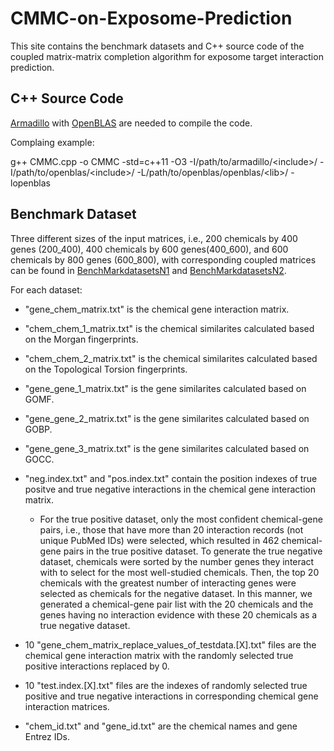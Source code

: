 # CMMC-on-Exposome-Prediction

This site contains the benchmark datasets and C++ source code of the coupled matrix-matrix completion algorithm for exposome target interaction prediction.

## C++ Source Code

[Armadillo](http://arma.sourceforge.net/) with [OpenBLAS](https://www.openblas.net/) are needed to compile the code.

Complaing example:

g++ CMMC.cpp -o CMMC -std=c++11 -O3 -I/path/to/armadillo/\<include\>/ -I/path/to/openblas/\<include\>/ -L/path/to/openblas/openblas/\<lib\>/ -lopenblas

## Benchmark Dataset

Three different sizes of the input matrices, i.e., 200 chemicals by 400 genes (200_400), 400 chemicals by 600 genes(400_600), and 600 chemicals by 800 genes (600_800), with corresponding coupled matrices can be found in [BenchMarkdatasetsN1](https://github.com/sartorlab/CMMC-on-Exposome-Prediction/tree/main/BenchMarkdatasetsN1) and [BenchMarkdatasetsN2](https://github.com/sartorlab/CMMC-on-Exposome-Prediction/tree/main/BenchMarkdatasetsN2).

For each dataset: 
- "gene_chem_matrix.txt" is the chemical gene interaction matrix. 

- "chem_chem_1_matrix.txt" is the chemical similarites calculated based on the Morgan fingerprints.
- "chem_chem_2_matrix.txt" is the chemical similarites calculated based on the Topological Torsion fingerprints.

- "gene_gene_1_matrix.txt" is the gene similarites calculated based on GOMF.
- "gene_gene_2_matrix.txt" is the gene similarites calculated based on GOBP.
- "gene_gene_3_matrix.txt" is the gene similarites calculated based on GOCC.

- "neg.index.txt" and "pos.index.txt" contain the position indexes of true positve and true negative interactions in the chemical gene interaction matrix. 

	- For the true positive dataset, only the most confident chemical-gene pairs, i.e., those that have more than 20 interaction records (not unique PubMed IDs) were selected, which resulted in 462 chemical-gene pairs in the true positive dataset. To generate the true negative dataset, chemicals were sorted by the number genes they interact with to select for the most well-studied chemicals. Then, the top 20 chemicals with the greatest number of interacting genes were selected as chemicals for the negative dataset. In this manner, we generated a chemical-gene pair list with the 20 chemicals and the genes having no interaction evidence with these 20 chemicals as a true negative dataset.  

 - 10 "gene_chem_matrix_replace_values_of_testdata.[X].txt" files are the chemical gene interaction matrix with the randomly selected true positive interactions replaced by 0. 
 - 10 "test.index.[X].txt" files are the indexes of randomly selected true positive and true negative interactions in corresponding chemical gene interaction matrices. 

 - "chem_id.txt" and "gene_id.txt" are the chemical names and gene Entrez IDs. 